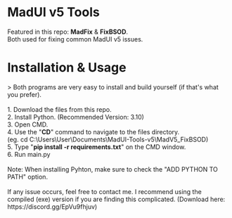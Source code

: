 # MadUI v5 Tools

Featured in this repo: <b>MadFix</b> & <b>FixBSOD</b>.<br>
Both used for fixing common MadUI v5 issues.<br>
<h1>Installation & Usage</h1>
> Both programs are very easy to install and build yourself (if that's what you prefer).<br><br>
1. Download the files from this repo.<br>
2. Install Python. (Recommended Version: 3.10)<br>
3. Open CMD.<br>
4. Use the "<b>CD</b>" command to navigate to the files directory.<br>(eg. cd C:\Users\User\Documents\MadUI-Tools-v5\MadV5_FixBSOD)<br>
5. Type "<b>pip install -r requirements.txt</b>" on the CMD window.<br>
6. Run main.py<br><br>
Note: When installing Pyhton, make sure to check the "ADD PYTHON TO PATH" option.<br><br>
If any issue occurs, feel free to contact me. I recommend using the compiled (exe) version if you are finding this complicated. (Download here: https://discord.gg/EpVu9fhjuv)

